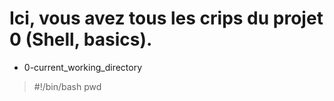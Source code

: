 # Ici, vous avez tous les crips du projet 0 (Shell, basics).

- 0-current_working_directory

> #!/bin/bash
pwd
